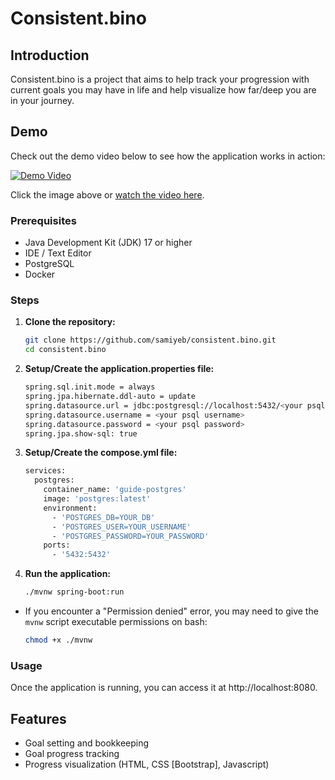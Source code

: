 # Consistent.bino

## Introduction
Consistent.bino is a project that aims to help track your progression with current goals you may have in life and help visualize how far/deep you are in your journey.

## Demo

Check out the demo video below to see how the application works in action:

[![Demo Video](https://img.youtube.com/vi/HYIML1i0IfM/maxresdefault.jpg)](https://youtu.be/HYIML1i0IfM)

Click the image above or [watch the video here](https://youtu.be/HYIML1i0IfM).

### Prerequisites
- Java Development Kit (JDK) 17 or higher
- IDE / Text Editor
- PostgreSQL
- Docker

### Steps
1. **Clone the repository:**
   ```sh
   git clone https://github.com/samiyeb/consistent.bino.git
   cd consistent.bino

2. **Setup/Create the application.properties file:**
   ```sh
   spring.sql.init.mode = always
   spring.jpa.hibernate.ddl-auto = update
   spring.datasource.url = jdbc:postgresql://localhost:5432/<your psql username>
   spring.datasource.username = <your psql username>
   spring.datasource.password = <your psql password>
   spring.jpa.show-sql: true

3. **Setup/Create the compose.yml file:**
   ```sh
   services:
     postgres:
       container_name: 'guide-postgres'
       image: 'postgres:latest'
       environment:
         - 'POSTGRES_DB=YOUR_DB'
         - 'POSTGRES_USER=YOUR_USERNAME'
         - 'POSTGRES_PASSWORD=YOUR_PASSWORD'
       ports:
         - '5432:5432'

4. **Run the application:**

   ```sh
   ./mvnw spring-boot:run

- If you encounter a "Permission denied" error, you may need to give the `mvnw` script executable permissions on bash:

   ```sh
   chmod +x ./mvnw

### Usage
Once the application is running, you can access it at http://localhost:8080. 

## Features
* Goal setting and bookkeeping
* Goal progress tracking
* Progress visualization (HTML, CSS [Bootstrap], Javascript)

